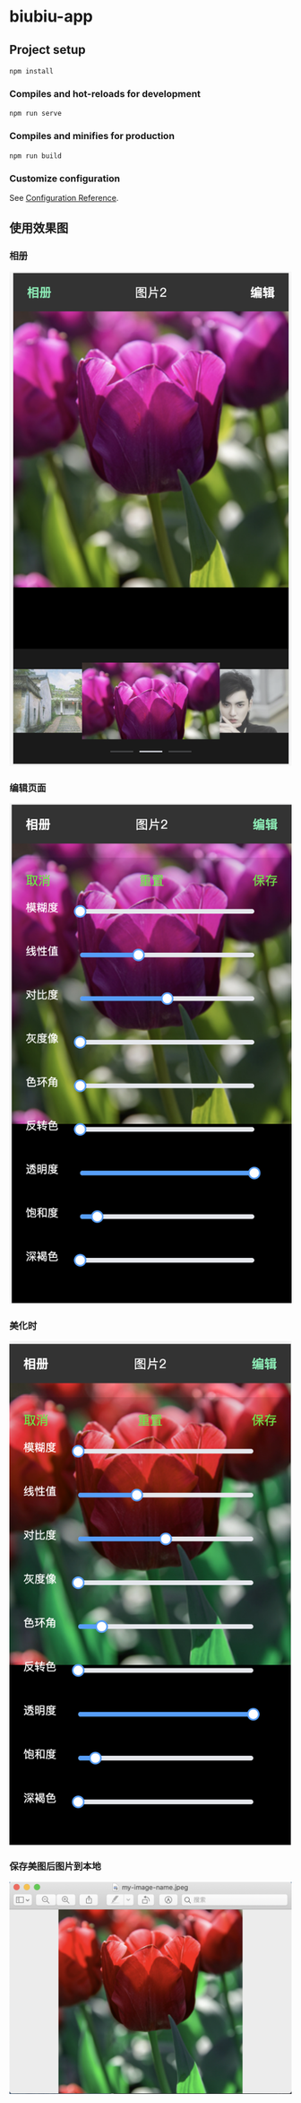 # biubiu-app

## Project setup
```
npm install
```

### Compiles and hot-reloads for development
```
npm run serve
```

### Compiles and minifies for production
```
npm run build
```

### Customize configuration
See [Configuration Reference](https://cli.vuejs.org/config/).

## 使用效果图
### 相册
<img src="./doce/img/相册.png">

### 编辑页面
<img src="./doce/img/编辑页面.png">

### 美化时
<img src="./doce/img/美化界面.png">

### 保存美图后图片到本地
<img src="./doce/img/保存后图片.png">
